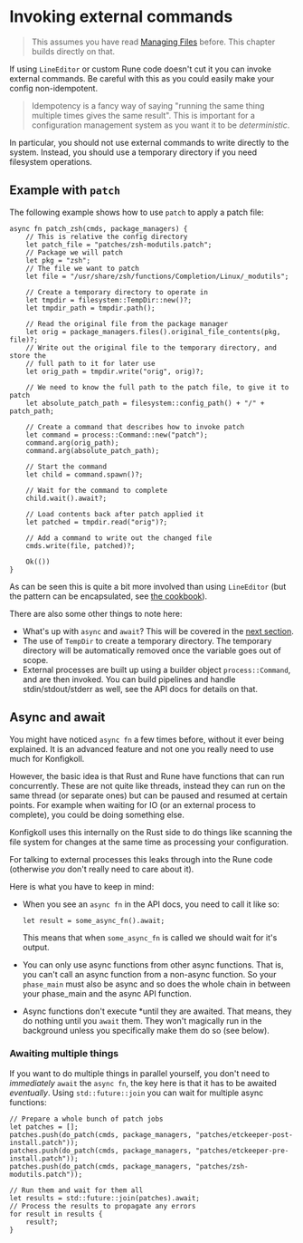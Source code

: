 # Invoking external commands

> This assumes you have read [Managing Files](../files.md) before.
> This chapter builds directly on that.

If using `LineEditor` or custom Rune code doesn't cut it you can invoke external
commands. Be careful with this as you could easily make your config non-idempotent.

> Idempotency is a fancy way of saying "running the same thing multiple times
> gives the same result". This is important for a configuration management system
> as you want it to be *deterministic*.

In particular, you should not use external commands to write directly to the system.
Instead, you should use a temporary directory if you need filesystem operations.

## Example with `patch`

The following example shows how to use `patch` to apply a patch file:

```rune
async fn patch_zsh(cmds, package_managers) {
    // This is relative the config directory
    let patch_file = "patches/zsh-modutils.patch";
    // Package we will patch
    let pkg = "zsh";
    // The file we want to patch
    let file = "/usr/share/zsh/functions/Completion/Linux/_modutils";

    // Create a temporary directory to operate in
    let tmpdir = filesystem::TempDir::new()?;
    let tmpdir_path = tmpdir.path();
    
    // Read the original file from the package manager
    let orig = package_managers.files().original_file_contents(pkg, file)?;
    // Write out the original file to the temporary directory, and store the
    // full path to it for later use
    let orig_path = tmpdir.write("orig", orig)?;

    // We need to know the full path to the patch file, to give it to patch
    let absolute_patch_path = filesystem::config_path() + "/" + patch_path;

    // Create a command that describes how to invoke patch
    let command = process::Command::new("patch");
    command.arg(orig_path);
    command.arg(absolute_patch_path);

    // Start the command
    let child = command.spawn()?;

    // Wait for the command to complete
    child.wait().await?;

    // Load contents back after patch applied it
    let patched = tmpdir.read("orig")?;

    // Add a command to write out the changed file
    cmds.write(file, patched)?;

    Ok(())
}
```

As can be seen this is quite a bit more involved than using `LineEditor`
(but the pattern can be encapsulated, see [the cookbook](../cookbook.md#patching-using-patch)).

There are also some other things to note here:

* What's up with `async` and `await`? This will be covered in the [next section](#async-and-await).
* The use of `TempDir` to create a temporary directory. The temporary directory
  will be automatically removed once the variable goes out of scope.
* External processes are built up using a builder object `process::Command`, and
  are then invoked. You can build pipelines and handle stdin/stdout/stderr as well,
  see the API docs for details on that.

## Async and await

You might have noticed `async fn` a few times before, without it ever being
explained. It is an advanced feature and not one you really need to use much
for Konfigkoll.

However, the basic idea is that Rust and Rune have functions that can run
concurrently. These are not quite like threads, instead they can run on the same
thread (or separate ones) but can be paused and resumed at certain points. For
example when waiting for IO (or an external process to complete), you could be
doing something else.

Konfigkoll uses this internally on the Rust side to do things like scanning the
file system for changes at the same time as processing your configuration.

For talking to external processes this leaks through into the Rune code (otherwise
*you* don't really need to care about it).

Here is what you have to keep in mind:

* When you see an `async fn` in the API docs, you need to call it like so:
  
  ```rune
  let result = some_async_fn().await;
  ```
  
  This means that when `some_async_fn` is called we should wait for it's output.
* You can only use async functions from other async functions. That is, you
  can't call an async function from a non-async function. So your `phase_main`
  must also be async and so does the whole chain in between your phase_main and
  the async API function.
* Async functions don't execute *until they are awaited. That means, they do nothing
  until you `await` them. They won't magically run in the background unless you
  specifically make them do so (see below).

### Awaiting multiple things

If you want to do multiple things in parallel yourself, you don't need to
*immediately* `await` the `async fn`, the key here is that it has to be awaited
*eventually*. Using `std::future::join` you can wait for multiple async functions:

```rune
// Prepare a whole bunch of patch jobs
let patches = [];
patches.push(do_patch(cmds, package_managers, "patches/etckeeper-post-install.patch"));
patches.push(do_patch(cmds, package_managers, "patches/etckeeper-pre-install.patch"));
patches.push(do_patch(cmds, package_managers, "patches/zsh-modutils.patch"));

// Run them and wait for them all
let results = std::future::join(patches).await;
// Process the results to propagate any errors
for result in results {
    result?;
}
```
